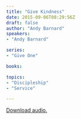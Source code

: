 ```yaml
---
title: "Give Kindness"
date: 2015-09-06T08:29:56Z
draft: false
author: "Andy Barnard"
speakers:
- "Andy Barnard"

series:
- "Give One"

books:

topics:
- "Discipleship"
- "Service"

---
```

[Download audio.](https://s3-eu-west-1.amazonaws.com/renownchurch/sermons/2015/09/2015-09-06_GiveKindness.mp3)